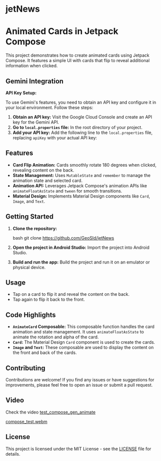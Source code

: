 # jetNews

# Animated Cards in Jetpack Compose

This project demonstrates how to create animated cards using Jetpack Compose. It features a simple UI with cards that flip to reveal additional information when clicked.

## Gemini Integration

**API Key Setup:**

To use Gemini's features, you need to obtain an API key and configure it in your local environment. Follow these steps:

1. **Obtain an API key:** Visit the Google Cloud Console and create an API key for the Gemini API.
2. **Go to  `local.properties` file:** In the root directory of your project.
3. **Add your API key:** Add the following line to the `local.properties` file, replacing `apiKey` with your actual API key:

## Features

- **Card Flip Animation:** Cards smoothly rotate 180 degrees when clicked, revealing content on the back.
- **State Management:** Uses `MutableState` and `remember` to manage the animation state and selected card.
- **Animation API:** Leverages Jetpack Compose's animation APIs like `animateFloatAsState` and `tween` for smooth transitions.
- **Material Design:** Implements Material Design components like `Card`, `Image`, and `Text`.


## Getting Started

1. **Clone the repository:**

   bash git clone https://github.com/GeoSId/jetNews

2.  **Open the project in Android Studio:**
      Import the project into Android Studio.
3. **Build and run the app:**
   Build the project and run it on an emulator or physical device.

## Usage

- Tap on a card to flip it and reveal the content on the back.
- Tap again to flip it back to the front.

## Code Highlights

- **`AnimateCard` Composable:** This composable function handles the card animation and state management. It uses `animateFloatAsState` to animate the rotation and alpha of the card.
- **`Card`:** The Material Design `Card` component is used to create the cards.
- **`Image` and `Text`:** These composable are used to display the content on the front and back of the cards.

## Contributing

Contributions are welcome! If you find any issues or have suggestions for improvements, please feel free to open an issue or submit a pull request.
## Video

Check the video [test_compose_gen_animate](https://github.com/GeoSId/jetNews/blob/master/test_compose_gen_animate.mp4)

[compose_test.webm](https://github.com/user-attachments/assets/a7e0e0d1-0802-4fd0-9dea-04acea12b834)


## License

This project is licensed under the MIT License - see the [LICENSE](LICENSE) file for details.
